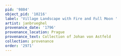 ```yaml
---
pid: '9804'
object_pid: '10216'
label: 'Village Landscape with Fire and Full Moon '
artist: janbrueghel
provenance_date: '1796'
provenance_location: Prague
provenance_text: Collection of Johan von Astfeld
collection: provenance
order: '2971'
---
```

